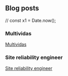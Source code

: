 ## Blog posts

// const x1 = Date.now();

### Multividas
[Multividas](https://soulaimaneyahya.com/posts/1734297862742)

### Site reliability engineer
[Site reliability engineer](https://soulaimaneyahya.com/posts/1733051726927)
